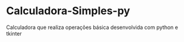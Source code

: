 # Calculadora-Simples-py
Calculadora que realiza operações básica desenvolvida com python e tkinter
